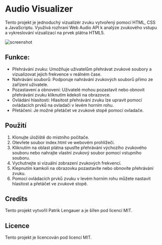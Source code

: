 # Audio Visualizer

Tento projekt je jednoduchý vizualizér zvuku vytvořený pomocí HTML, CSS a JavaScriptu. Využívá rozhraní Web Audio API k analýze zvukového vstupu a vykreslování vizualizací na prvek plátna HTML5.

![screenshot](https://media.discordapp.net/attachments/503505816498995222/1224015472622702674/image.png?ex=661bf43d&is=66097f3d&hm=1f1088879edeb13cd769209c2699c3fa338e274286b91678aefb1a1da9c5f3d0&=&format=webp&quality=lossless&width=1193&height=671)

## Funkce:

- Přehrávání zvuku: Umožňuje uživatelům přehrávat zvukové soubory a vizualizovat jejich frekvence v reálném čase.
- Nahrávání souborů: Podporuje nahrávání zvukových souborů přímo ze zařízení uživatele.
- Pozastavení a obnovení: Uživatelé mohou pozastavit nebo obnovit přehrávání zvuku kliknutím kdekoli na obrazovce.
- Ovládání hlasitosti: Hlasitost přehrávání zvuku lze upravit pomocí ovládacích prvků na ovladači v levém horním rohu.
- Přetáčení: Je možné přetáčet ve zvukové stopě pomocí ovladače.

## Použití
1. Klonujte úložiště do místního počítače.
2. Otevřete soubor index.html ve webovém prohlížeči.
3. Kliknutím na oblast plátna spusťte přehrávání výchozího zvukového souboru nebo nahrajte vlastní zvukový soubor pomocí vstupního souboru.
4. Vychutnejte si vizuální zobrazení zvukových frekvencí.
5. Klepnutím kamkoli na obrazovku pozastavíte nebo obnovíte přehrávání zvuku.
6. Pomocí ovládacích prvků zvuku v levém horním rohu můžete nastavit hlasitost a přetáčet ve zvukové stopě.

## Credits
Tento projekt vytvořil Patrik Lengauer a je šířen pod licencí MIT.

## Licence
Tento projekt je licencován pod licencí MIT.

